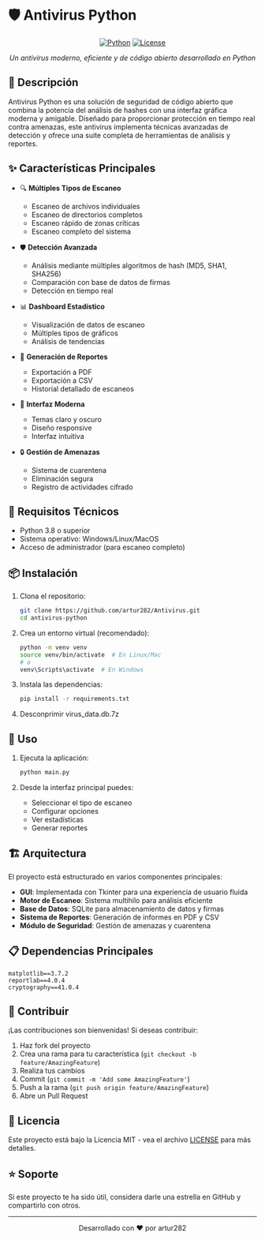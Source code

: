 # 🛡️ Antivirus Python

<div align="center">

[![Python](https://img.shields.io/badge/Python-3.8+-blue.svg)](https://www.python.org/downloads/)
[![License](https://img.shields.io/badge/License-MIT-green.svg)](https://opensource.org/licenses/MIT)

_Un antivirus moderno, eficiente y de código abierto desarrollado en Python_

</div>

## 🌟 Descripción

Antivirus Python es una solución de seguridad de código abierto que combina la potencia del análisis de hashes con una interfaz gráfica moderna y amigable. Diseñado para proporcionar protección en tiempo real contra amenazas, este antivirus implementa técnicas avanzadas de detección y ofrece una suite completa de herramientas de análisis y reportes.

## ✨ Características Principales

- 🔍 **Múltiples Tipos de Escaneo**

  - Escaneo de archivos individuales
  - Escaneo de directorios completos
  - Escaneo rápido de zonas críticas
  - Escaneo completo del sistema

- 🛡️ **Detección Avanzada**

  - Análisis mediante múltiples algoritmos de hash (MD5, SHA1, SHA256)
  - Comparación con base de datos de firmas
  - Detección en tiempo real

- 📊 **Dashboard Estadístico**

  - Visualización de datos de escaneo
  - Múltiples tipos de gráficos
  - Análisis de tendencias

- 📝 **Generación de Reportes**

  - Exportación a PDF
  - Exportación a CSV
  - Historial detallado de escaneos

- 🎨 **Interfaz Moderna**

  - Temas claro y oscuro
  - Diseño responsive
  - Interfaz intuitiva

- 🔒 **Gestión de Amenazas**
  - Sistema de cuarentena
  - Eliminación segura
  - Registro de actividades cifrado

## 🔧 Requisitos Técnicos

- Python 3.8 o superior
- Sistema operativo: Windows/Linux/MacOS
- Acceso de administrador (para escaneo completo)

## 📦 Instalación

1. Clona el repositorio:

   ```bash
   git clone https://github.com/artur282/Antivirus.git
   cd antivirus-python
   ```

2. Crea un entorno virtual (recomendado):

   ```bash
   python -m venv venv
   source venv/bin/activate  # En Linux/Mac
   # o
   venv\Scripts\activate  # En Windows
   ```

3. Instala las dependencias:
   ```bash
   pip install -r requirements.txt
   ```

4. Desconprimir virus_data.db.7z

## 🚀 Uso

1. Ejecuta la aplicación:

   ```bash
   python main.py
   ```

2. Desde la interfaz principal puedes:
   - Seleccionar el tipo de escaneo
   - Configurar opciones
   - Ver estadísticas
   - Generar reportes

## 🏗️ Arquitectura

El proyecto está estructurado en varios componentes principales:

- **GUI**: Implementada con Tkinter para una experiencia de usuario fluida
- **Motor de Escaneo**: Sistema multihilo para análisis eficiente
- **Base de Datos**: SQLite para almacenamiento de datos y firmas
- **Sistema de Reportes**: Generación de informes en PDF y CSV
- **Módulo de Seguridad**: Gestión de amenazas y cuarentena

## 📋 Dependencias Principales

```
matplotlib==3.7.2
reportlab==4.0.4
cryptography==41.0.4
```

## 🤝 Contribuir

¡Las contribuciones son bienvenidas! Si deseas contribuir:

1. Haz fork del proyecto
2. Crea una rama para tu característica (`git checkout -b feature/AmazingFeature`)
3. Realiza tus cambios
4. Commit (`git commit -m 'Add some AmazingFeature'`)
5. Push a la rama (`git push origin feature/AmazingFeature`)
6. Abre un Pull Request

## 📄 Licencia

Este proyecto está bajo la Licencia MIT - vea el archivo [LICENSE](LICENSE) para más detalles.

## ⭐ Soporte

Si este proyecto te ha sido útil, considera darle una estrella en GitHub y compartirlo con otros.

---

<div align="center">
Desarrollado con ❤️ por artur282
</div>
